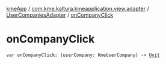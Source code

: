 [kmeApp](../../index.md) / [com.kme.kaltura.kmeapplication.view.adapter](../index.md) / [UserCompaniesAdapter](index.md) / [onCompanyClick](./on-company-click.md)

# onCompanyClick

`var onCompanyClick: (userCompany: KmeUserCompany) -> `[`Unit`](https://kotlinlang.org/api/latest/jvm/stdlib/kotlin/-unit/index.html)